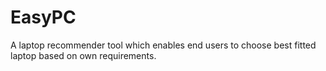 # EasyPC
A laptop recommender tool which enables end users to choose best fitted laptop based on own requirements.
